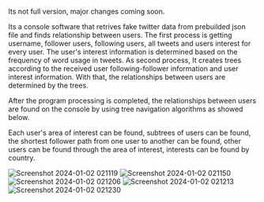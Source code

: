 Its not full version, major changes coming soon.

Its a console software that retrives fake twitter data from prebuilded json file and finds relationship between users.  The first process is getting username, follower users, following users, all tweets and users interest for every user. 
The user's interest information is determined based on the frequency of word usage in tweets.
As second process, It creates trees according to the received user following-follower information and user interest information. With that, the relationships between users are determined by the trees. 

After the program processing is completed, the relationships between users are found on the console by using tree navigation algorithms as showed below.

Each user's area of ​​interest can be found, subtrees of users can be found, the shortest follower path from one user to another can be found, other users can be found through the area of ​​interest, interests can be found by country.




![Screenshot 2024-01-02 021119](https://github.com/OGskrrt/XTwitter-Analysis/assets/135557803/f7981dd0-78b2-4731-ba5e-5d06c9d18a15)
![Screenshot 2024-01-02 021150](https://github.com/OGskrrt/XTwitter-Analysis/assets/135557803/955610a5-44e0-4ff4-acde-cf058301d84c)
![Screenshot 2024-01-02 021206](https://github.com/OGskrrt/XTwitter-Analysis/assets/135557803/fe460690-0417-495b-9981-7754b6b4e647)
![Screenshot 2024-01-02 021213](https://github.com/OGskrrt/XTwitter-Analysis/assets/135557803/98bec774-b859-494c-9320-ec1b64373d7d)
![Screenshot 2024-01-02 021230](https://github.com/OGskrrt/XTwitter-Analysis/assets/135557803/92001ea7-61a7-4569-b33e-1287541f58f9)
